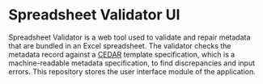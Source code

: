 # Spreadsheet Validator UI

Spreadsheet Validator is a web tool used to validate and repair metadata that are bundled in an Excel spreadsheet. The validator checks the metadata record against a [CEDAR](https://cedar.metadatacenter.org/) template specification, which is a machine-readable metadata specification, to find discrepancies and input errors. This repository stores the user interface module of the application.

